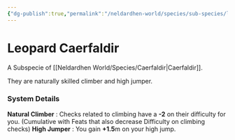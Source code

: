 ```yaml
---
{"dg-publish":true,"permalink":"/neldardhen-world/species/sub-species/leopard-caerfaldir/"}
---
```


# Leopard Caerfaldir
A Subspecie of [[Neldardhen World/Species/Caerfaldir\|Caerfaldir]].

They are naturally skilled climber and high jumper.
### System Details
**Natural Climber** : Checks related to climbing have a **-2** on their difficulty for you. (Cumulative with Feats that also decrease Difficulty on climbing checks)
**High Jumper** : You gain **+1.5**m on your high jump.